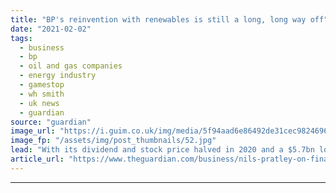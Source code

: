 ```yaml
---
title: "BP's reinvention with renewables is still a long, long way off"
date: "2021-02-02"
tags: 
  - business
  - bp
  - oil and gas companies
  - energy industry
  - gamestop
  - wh smith
  - uk news
  - guardian
source: "guardian"
image_url: "https://i.guim.co.uk/img/media/5f94aad6e86492de31cec98246968fbf17b6c51a/0_133_3500_2100/master/3500.jpg?width=460&quality=85&auto=format&fit=max&s=acb1c479048fb37cf7a4f859409b4685"
image_fp: "/assets/img/post_thumbnails/52.jpg"
lead: "With its dividend and stock price halved in 2020 and a $5.7bn loss recorded, the company has a long road aheadBP is “performing while transforming”, according to chief executive Bernard Looney’s new slogan. Well, up to a point. The main transformatio..."
article_url: "https://www.theguardian.com/business/nils-pratley-on-finance/2021/feb/02/lockdown-hit-bp-is-still-at-a-very-early-stage-of-its-required-reinvention"
---
```


---
